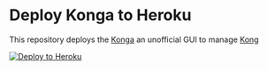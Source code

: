 # Deploy Konga to Heroku

This repository deploys the [Konga](https://github.com/pantsel/konga) an unofficial GUI to manage [Kong](https://getkong.org)

[![Deploy to Heroku](https://www.herokucdn.com/deploy/button.svg)](https://heroku.com/deploy?template=https://github.com/giovannelli/konga-heroku)
